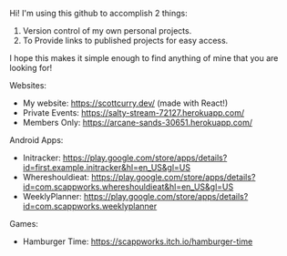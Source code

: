 Hi!
I'm using this github to accomplish 2 things:
1. Version control of my own personal projects.
2. To Provide links to published projects for easy access.

I hope this makes it simple enough to find anything of mine that you are looking for!

Websites:
- My website: https://scottcurry.dev/ (made with React!)
- Private Events: https://salty-stream-72127.herokuapp.com/
- Members Only: https://arcane-sands-30651.herokuapp.com/

Android Apps:
- Initracker: https://play.google.com/store/apps/details?id=first.example.initracker&hl=en_US&gl=US
- Whereshouldieat: https://play.google.com/store/apps/details?id=com.scappworks.whereshouldieat&hl=en_US&gl=US
- WeeklyPlanner: https://play.google.com/store/apps/details?id=com.scappworks.weeklyplanner

Games:
- Hamburger Time: https://scappworks.itch.io/hamburger-time
